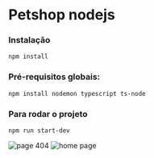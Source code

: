 # Petshop nodejs

### Instalação
`npm install`

### Pré-requisitos globais:
`npm install nodemon typescript ts-node`

### Para rodar o projeto
`npm run start-dev`

<img src="print1.jpg" alt="page 404">
<img src="print2.jpg" alt="home page">